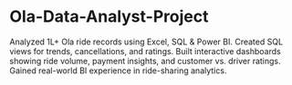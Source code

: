 # Ola-Data-Analyst-Project
Analyzed 1L+ Ola ride records using Excel, SQL &amp; Power BI. Created SQL views for trends, cancellations, and ratings. Built interactive dashboards showing ride volume, payment insights, and customer vs. driver ratings. Gained real-world BI experience in ride-sharing analytics.
